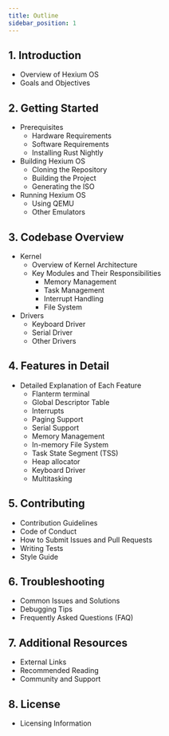 ```yaml
---
title: Outline
sidebar_position: 1
---
```


## 1. Introduction

- Overview of Hexium OS
- Goals and Objectives

## 2. Getting Started

- Prerequisites
  - Hardware Requirements
  - Software Requirements
  - Installing Rust Nightly
- Building Hexium OS
  - Cloning the Repository
  - Building the Project
  - Generating the ISO
- Running Hexium OS
  - Using QEMU
  - Other Emulators

## 3. Codebase Overview

- Kernel
  - Overview of Kernel Architecture
  - Key Modules and Their Responsibilities
    - Memory Management
    - Task Management
    - Interrupt Handling
    - File System
- Drivers
  - Keyboard Driver
  - Serial Driver
  - Other Drivers

## 4. Features in Detail

- Detailed Explanation of Each Feature
  - Flanterm terminal
  - Global Descriptor Table
  - Interrupts
  - Paging Support
  - Serial Support
  - Memory Management
  - In-memory File System
  - Task State Segment (TSS)
  - Heap allocator
  - Keyboard Driver
  - Multitasking

<!-- ## ?. System Calls

- Overview of System Calls
- List of Available System Calls
- Usage Examples -->

## 5. Contributing

- Contribution Guidelines
- Code of Conduct
- How to Submit Issues and Pull Requests
- Writing Tests
- Style Guide

## 6. Troubleshooting

- Common Issues and Solutions
- Debugging Tips
- Frequently Asked Questions (FAQ)

## 7. Additional Resources

- External Links
- Recommended Reading
- Community and Support

## 8. License

- Licensing Information
